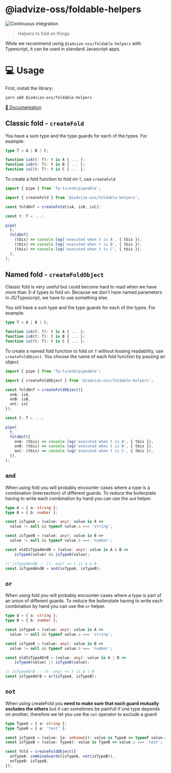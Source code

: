 @iadvize-oss/foldable-helpers
====================
![Continuous integration](https://github.com/iadvize/foldable-helpers-library/workflows/Continuous%20integration/badge.svg)

> Helpers to fold on things

While we recommend using `@iadvize-oss/foldable-helpers` with Typescript, it can
be used in standard Javascript apps.

# 💻 Usage 

First, install the library:

```bash
yarn add @iadvize-oss/foldable-helpers
```

[📖 Documentation](https://iadvize.github.io/foldable-helpers-library/)

## Classic fold - `createFold`

You have a sum type and the type guards for each of the types. For example:

```ts
type T = A | B | C;

function isA(t: T): t is A { ... };
function isB(t: T): t is B { ... };
function isC(t: T): t is C { ... };
```

To create a fold function to fold on `T`, use `createFold`

```ts
import { pipe } from 'fp-ts/es6/pipeable';

import { createFold } from '@iadvize-oss/foldable-helpers';

const foldOnT = createFold(isA, isB, isC);

const t: T = ...;

pipe(
  t,
  foldOnT(
    (tbis) => console.log('executed when t is A', { tbis }),
    (tbis) => console.log('executed when t is B', { tbis }),
    (tbis) => console.log('executed when t is C', { tbis }),
  ),
);
```

## Named fold - `createFoldObject`

Classic fold is very useful but could become hard to read when we have more than
3-4 types to fold on.
Because we don't have named parameters in JS/Typescript, we have to use
something else.

You still have a sum type and the type guards for each of the types.
For example:

```ts
type T = A | B | C;

function isA(t: T): t is A { ... };
function isB(t: T): t is B { ... };
function isC(t: T): t is C { ... };
```

To create a named fold function to fold on `T` without loosing readability,
use `createFoldObject`. You choose the name of each fold function by passing
an object.

```ts
import { pipe } from 'fp-ts/es6/pipeable';

import { createFoldObject } from '@iadvize-oss/foldable-helpers';

const foldOnT = createFoldObject({
  onA: isA,
  onB: isB,
  onC: isC
});

const t: T = ...;

pipe(
  t,
  foldOnT({
    onA: (tbis) => console.log('executed when t is A', { tbis }),
    onB: (tbis) => console.log('executed when t is B', { tbis }),
    onC: (tbis) => console.log('executed when t is C', { tbis }),
  }),
);
```

## `and`

When using fold you will probably encounter cases where a type is a combination
(intersection) of different guards. To reduce the boilerplate having to write
each combination by hand you can use the `and` helper.

```ts
type A = { a: string };
type B = { b: number };

const isTypeA = (value: any): value is A =>
  value != null && typeof value.a === 'string';

const isTypeB = (value: any): value is B =>
  value != null && typeof value.b === 'number';

const oldIsTypeAAndB = (value: any): value is A & B =>
    isTypeA(value) && isTypeB(value);

// isTypeAAndB :: (t: any) => t is A & B
const isTypeAAndB = and(isTypeA, isTypeB);
```

## `or`

When using fold you will probably encounter cases where a type is part of an
union of different guards. To reduce the boilerplate having to write each
combination by hand you can use the `or` helper.

```ts
type A = { a: string };
type B = { b: number };

const isTypeA = (value: any): value is A =>
  value != null && typeof value.a === 'string';

const isTypeB = (value: any): value is B =>
  value != null && typeof value.b === 'number';

const oldIsTypeAOrB = (value: any): value is A | B =>
    isTypeA(value) || isTypeB(value);

// isTypeAOrB :: (t: any) => t is A | B
const isTypeAOrB = or(isTypeA, isTypeB);
```

## `not`

When using createFold you **need to make sure that each guard mutually excludes
the others** but it can sometimes be painfull if one type depends on another,
therefore we let you use the `not` operator to exclude a guard

```ts
type TypeA = { a: string };
type TypeB = { a: 'test' };

const isTypeA = (value: {a: unknown}): value is TypeA => typeof value.a === 'string';
const isTypeB = (value: TypeA): value is TypeB => value.a === 'test';

const fold = createFoldObject({
  onTypeA: combineGuards(isTypeA, not(isTypeB)),
  onTypeB: isTypeB,
});
```
